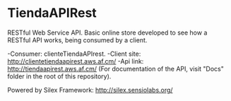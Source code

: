 TiendaAPIRest
=============

RESTful Web Service API. Basic online store developed to see how a RESTful API works, being consumed by a client.

-Consumer: clienteTiendaAPIrest.
-Client site: http://clientetiendaapirest.aws.af.cm/
-Api link: http://tiendaapirest.aws.af.cm/ (For documentation of the API, visit "Docs" folder in the root of this repository).

Powered by Silex Framework: http://silex.sensiolabs.org/
